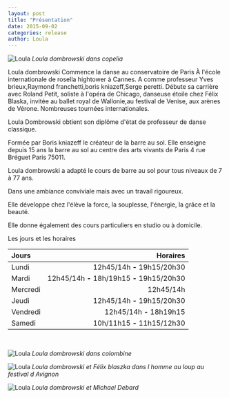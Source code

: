 ```yaml
---
layout: post
title: "Présentation"
date: 2015-09-02
categories: release
author: Loula
---
```


![Loula](http://louladombrowski.github.io/images/IMG_2300.JPG)
*Loula dombrowski dans copelia*

Loula dombrowski
Commence la danse au conservatoire de Paris
À l'école internationale de rosella hightower à Cannes.
A comme professeur Yves brieux,Raymond franchetti,boris kniazeff,Serge peretti.
Débute sa carrière avec Roland Petit, soliste à l'opéra de Chicago, danseuse étoile chez Félix Blaska, invitée au ballet royal de Wallonie,au festival de Venise, aux arènes de Vérone.
Nombreuses tournées internationales.

Loula Dombrowski obtient son diplôme d'état de professeur de danse classique.

Formée par Boris kniazeff le créateur de la barre au sol.
Elle enseigne depuis 15 ans la barre au sol au centre des arts vivants de Paris 4 rue Bréguet
Paris 75011.

Loula dombrowski  a adapté le cours de barre au sol pour tous niveaux de 7 à 77 ans.

Dans une ambiance conviviale mais avec un travail rigoureux.

Elle développe chez  l'élève la force, la souplesse, l'énergie, la grâce et la beauté.

Elle donne également des cours particuliers en studio ou à domicile.

Les jours et les horaires

| Jours         | Horaires             |
| :------------- |--------------------:|
| Lundi         | 12h45/14h **-** 19h15/20h30 |
| Mardi         | 12h45/14h **-** 18h/19h15 **-** 19h15/20h30 |
| Mercredi      | 12h45/14h |
| Jeudi         | 12h45/14h **-** 19h15/20h30 |
| Vendredi      | 12h45/14h **-** 18h19h15 |
| Samedi        | 10h/11h15 **-** 11h15/12h30 |

<br/>

![Loula](http://localhost:4000/images/IMG_2296.JPG)
*Loula dombrowski dans colombine*
<br/>

![Loula](http://localhost:4000/images/IMG_2298.JPG)
*Loula dombrowski et Félix blaszka dans l homme au loup au festival d Avignon*
<br/>

![Loula](http://localhost:4000/images/IMG_2301.JPG)
*Loula dombrowski et Michael Debard*
<br/>
